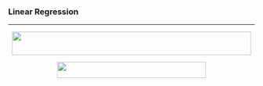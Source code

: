 ### Linear Regression
---

<p align="center"><img src="/tex/a2cc1d5782c9f560a0a305c51314b907.svg?invert_in_darkmode&sanitize=true" align=middle width=487.6121085pt height=47.93392394999999pt/></p>

<p align="center"><img src="/tex/97f1f29b1f856fa1a507d1580d77f24c.svg?invert_in_darkmode&sanitize=true" align=middle width=303.92297759999997pt height=32.990165999999995pt/></p>









